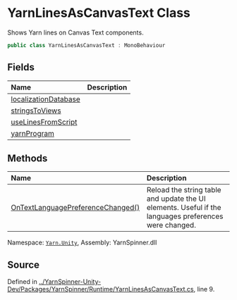 # YarnLinesAsCanvasText Class

Shows Yarn lines on Canvas Text components.


```csharp
public class YarnLinesAsCanvasText : MonoBehaviour
```



## Fields
|Name|Description|
|:---|:---|
|[localizationDatabase](/api/csharp/yarn.unity/yarnlinesascanvastext.localizationdatabase.md)||
|[stringsToViews](/api/csharp/yarn.unity/yarnlinesascanvastext.stringstoviews.md)||
|[useLinesFromScript](/api/csharp/yarn.unity/yarnlinesascanvastext.uselinesfromscript.md)||
|[yarnProgram](/api/csharp/yarn.unity/yarnlinesascanvastext.yarnprogram.md)||
## Methods
|Name|Description|
|:---|:---|
|[OnTextLanguagePreferenceChanged()](/api/csharp/yarn.unity/yarnlinesascanvastext.ontextlanguagepreferencechanged.md)| Reload the string table and update the UI elements. Useful if the languages preferences were changed. |
<div class="class-metadata">

Namespace: [`Yarn.Unity`](/api/csharp/yarn.unity/README.md), Assembly: YarnSpinner.dll
</div>

## Source
Defined in [../YarnSpinner-Unity-Dev/Packages/YarnSpinner/Runtime/YarnLinesAsCanvasText.cs](https://github.com/YarnSpinnerTool/YarnSpinner-Unity//blob/develop/Runtime/YarnLinesAsCanvasText.cs#L9), line 9.
